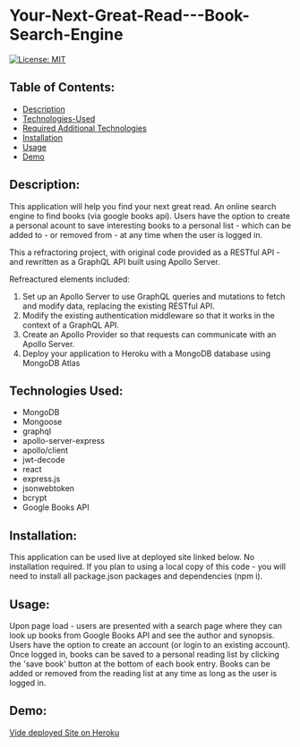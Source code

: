 # Your-Next-Great-Read---Book-Search-Engine

[![License: MIT](https://img.shields.io/badge/License-MIT-yellow.svg)](https://opensource.org/licenses/MIT)


## Table of Contents:

- [Description](#description)
- [Technologies-Used](#technologies-used)
- [Required Additional Technologies](#required-additional-technologies) 
- [Installation](#installation)
- [Usage](#usage)
- [Demo](#demo)

## Description:
This application will help you find your next great read. An online search engine to find books (via google books api). Users have the option to create a personal acount to save interesting books to a personal list - which can be added to - or removed from - at any time when the user is logged in. 

This a refractoring project, with original code provided as a RESTful API - and rewritten as a GraphQL API built using Apollo Server.

Refreactured elements included:
1. Set up an Apollo Server to use GraphQL queries and mutations to fetch and modify data, replacing the existing RESTful API.
2.  Modify the existing authentication middleware so that it works in the context of a GraphQL API.
3. Create an Apollo Provider so that requests can communicate with an Apollo Server.
4. Deploy your application to Heroku with a MongoDB database using MongoDB Atlas

## Technologies Used:

- MongoDB
- Mongoose
- graphql
- apollo-server-express
- apollo/client
- jwt-decode
- react
- express.js
- jsonwebtoken
- bcrypt
- Google Books API

## Installation:
This application can be used live at deployed site linked below. No installation required. If you plan to using a local copy of this code - you will need to install all package.json packages and dependencies (npm i).

## Usage:
Upon page load - users are presented with a search page where they can look up books from Google Books API and see the author and synopsis. Users have the option to create an account (or login to an existing account). Once logged in, books can be saved to a personal reading list by clicking the 'save book' button at the bottom of each book entry. Books can be added or removed from the reading list at any time as long as the user is logged in. 

## Demo:

[Vide deployed Site on Heroku](https://drive.google.com/file/d/1YPzLBcUlBRjSgMyd_qIeTbJk4qQmmnRx/view)


